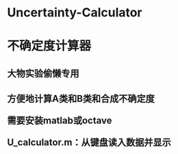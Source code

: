 # Uncertainty-Calculator
# 不确定度计算器
<h2>大物实验偷懒专用<h2>
<p>方便地计算A类和B类和合成不确定度</p>
<p>需要安装matlab或octave</p>
<p>U_calculator.m：从键盘读入数据并显示</p>
